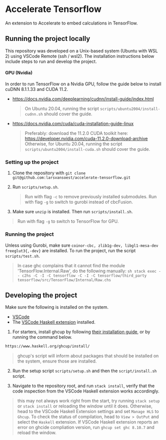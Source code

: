 # Accelerate Tensorflow
An extension to Accelerate to embed calculations in TensorFlow.

## Running the project locally
This repository was developed on a Unix-based system (Ubuntu with WSL 2) using VSCode Remote (ssh / wsl2). The installation instructions below include steps to run and develop the project.

#### GPU (Nvidia)
In order to run TensorFlow on a Nvidia GPU, follow the guide below to install cuDNN 8.1.1.33 and CUDA 11.2.
- https://docs.nvidia.com/deeplearning/cudnn/install-guide/index.html
  > On Ubuntu 20.04, running the script `scripts/ubuntu2004/install-cudnn.sh` should cover the guide.
- https://docs.nvidia.com/cuda/cuda-installation-guide-linux
  > Preferably: download the 11.2.0 CUDA toolkit here: https://developer.nvidia.com/cuda-11.2.0-download-archive
  > Otherwise, for Ubuntu 20.04, running the script `scripts/ubuntu2004/install-cuda.sh` should cover the guide.

### Setting up the project
1. Clone the repository with `git clone git@github.com:larsvansoest/accelerate-tensorflow.git`

2. Run `scripts/setup.sh`.
   > Run with flag `-c` to remove previously installed submodules.
     Run with flag `-g` to switch to gurobi instead of cbcFusion.

3. Make sure `unzip` is installed. Then run `scripts/install.sh`.
  > Run with flag `-g` to switch to TensorFlow for GPU.

### Running the project
Unless using Gurobi, make sure `coinor-cbc, zlib1g-dev, libgl1-mesa-dev freeglut3{,-dev}` are installed. To run the project, run the script `scripts/test.sh`.
> In case ghc complains that it cannot find the module 'TensorFlow.Internal.Raw', do the following manually:
    ```sh
    stack exec -- c2hs -C -I -C tensorflow -C -I -C tensorflow/third_party tensorflow/src/TensorFlow/Internal/Raw.chs
    ```

## Developing the project
Make sure the following is installed on the system.
- [VSCode](https://code.visualstudio.com/)
- The [VSCode Haskell extension](https://marketplace.visualstudio.com/items?itemName=haskell.haskell) installed.

1. For starters, install ghcup by following [their installation guide](https://www.haskell.org/ghcup/install/), or by running the command below.
```sh
https://www.haskell.org/ghcup/install/
```
  > ghcup's script will inform about packages that should be installed on the system, ensure those are installed.

2. Run the setup script `scripts/setup.sh` and then the `script/install.sh` script.

2. Navigate to the repository root, and run `stack install`, verify that the code inspection from the VSCode Haskell extension works accordingly.
  > this may not always work right from the start, try running `stack setup` or `stack install` or reloading the window until it does. Otherwise, head to the VSCode Haskell Extension settings and set `Manage HLS` to `Ghcup`. To check the status of compilation, head to `View > OutPut` and select the `Haskell` extension.
  > If VSCode Haskell extension reports an error on ghcide compliation version, run `ghcup set ghc 8.10.7` and reload the window.